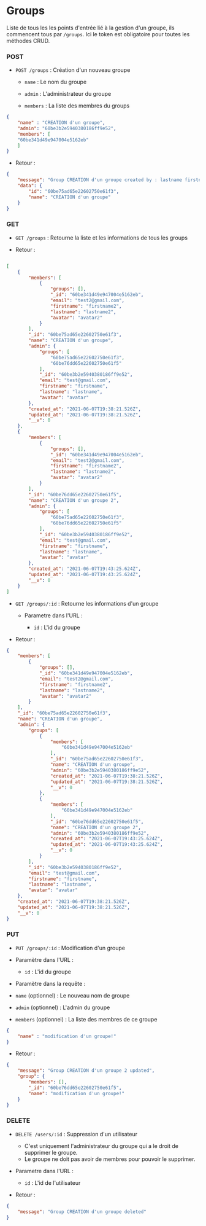 
  

  

  

# Groups


Liste de tous les les points d'entrée lié à la gestion d'un groupe, ils commencent tous par `/groups`. 
Ici le token est obligatoire pour toutes les méthodes CRUD.

  

  
  

### POST
  

-  `POST /groups` : Création  d'un nouveau groupe

  
	-  `name` : Le nom du groupe

	  

	-  `admin` : L'administrateur du groupe

	  

	-  `members` : La liste des membres du groups

	  

```json
{
	"name" : "CREATION d'un groupe",
	"admin": "60be3b2e5940380186ff9e52",
	"members": [
	"60be341d49e947004e5162eb"
	]
}
```

  

- Retour :

  

```json
{
    "message": "Group CREATION d'un groupe created by : lastname firstname",
    "data": {
        "id": "60be75ad65e22602750e61f3",
        "name": "CREATION d'un groupe"
    }
}
```


### GET

  

-  `GET /groups` : Retourne la liste et les informations de tous les groups

  

- Retour :

```json

[
    {
        "members": [
            {
                "groups": [],
                "_id": "60be341d49e947004e5162eb",
                "email": "test2@gmail.com",
                "firstname": "firstname2",
                "lastname": "lastname2",
                "avatar": "avatar2"
            }
        ],
        "_id": "60be75ad65e22602750e61f3",
        "name": "CREATION d'un groupe",
        "admin": {
            "groups": [
                "60be75ad65e22602750e61f3",
                "60be76dd65e22602750e61f5"
            ],
            "_id": "60be3b2e5940380186ff9e52",
            "email": "test@gmail.com",
            "firstname": "firstname",
            "lastname": "lastname",
            "avatar": "avatar"
        },
        "created_at": "2021-06-07T19:38:21.526Z",
        "updated_at": "2021-06-07T19:38:21.526Z",
        "__v": 0
    },
    {
        "members": [
            {
                "groups": [],
                "_id": "60be341d49e947004e5162eb",
                "email": "test2@gmail.com",
                "firstname": "firstname2",
                "lastname": "lastname2",
                "avatar": "avatar2"
            }
        ],
        "_id": "60be76dd65e22602750e61f5",
        "name": "CREATION d'un groupe 2",
        "admin": {
            "groups": [
                "60be75ad65e22602750e61f3",
                "60be76dd65e22602750e61f5"
            ],
            "_id": "60be3b2e5940380186ff9e52",
            "email": "test@gmail.com",
            "firstname": "firstname",
            "lastname": "lastname",
            "avatar": "avatar"
        },
        "created_at": "2021-06-07T19:43:25.624Z",
        "updated_at": "2021-06-07T19:43:25.624Z",
        "__v": 0
    }
]

```

  

-  `GET /groups/:id` : Retourne les informations d'un groupe

  

  

	- Parametre dans l'URL :

  

		-  `id` : L'id du groupe

  

  

- Retour :

```json
{
    "members": [
        {
            "groups": [],
            "_id": "60be341d49e947004e5162eb",
            "email": "test2@gmail.com",
            "firstname": "firstname2",
            "lastname": "lastname2",
            "avatar": "avatar2"
        }
    ],
    "_id": "60be75ad65e22602750e61f3",
    "name": "CREATION d'un groupe",
    "admin": {
        "groups": [
            {
                "members": [
                    "60be341d49e947004e5162eb"
                ],
                "_id": "60be75ad65e22602750e61f3",
                "name": "CREATION d'un groupe",
                "admin": "60be3b2e5940380186ff9e52",
                "created_at": "2021-06-07T19:38:21.526Z",
                "updated_at": "2021-06-07T19:38:21.526Z",
                "__v": 0
            },
            {
                "members": [
                    "60be341d49e947004e5162eb"
                ],
                "_id": "60be76dd65e22602750e61f5",
                "name": "CREATION d'un groupe 2",
                "admin": "60be3b2e5940380186ff9e52",
                "created_at": "2021-06-07T19:43:25.624Z",
                "updated_at": "2021-06-07T19:43:25.624Z",
                "__v": 0
            }
        ],
        "_id": "60be3b2e5940380186ff9e52",
        "email": "test@gmail.com",
        "firstname": "firstname",
        "lastname": "lastname",
        "avatar": "avatar"
    },
    "created_at": "2021-06-07T19:38:21.526Z",
    "updated_at": "2021-06-07T19:38:21.526Z",
    "__v": 0
}
```


  

### PUT

  

-  `PUT /groups/:id` : Modification d'un groupe

  

- Paramètre dans l'URL :

	-  `id` : L'id du groupe

- Paramètre dans la requête :

-  `name` (optionnel) : Le nouveau nom de groupe
-  `admin` (optionnel) : L'admin du groupe 
-  `members` (optionnel) : La liste des membres de ce groupe
```json
{
	"name" : "modification d'un groupe!"	
}
```

- Retour :

```json
{
    "message": "Group CREATION d'un groupe 2 updated",
    "group": {
        "members": [],
        "_id": "60be76dd65e22602750e61f5",
        "name": "modification d'un groupe!"
    }
}
```

  

### DELETE

  

-  `DELETE /users/:id` : Suppression d'un utilisateur
	- C'est uniquement l'administrateur du groupe qui a le droit de supprimer le groupe.
	- Le groupe ne doit pas avoir de membres pour pouvoir le supprimer.
- Parametre dans l'URL :

	-  `id` : L'id de l'utilisateur 

- Retour :
```json
{
    "message": "Group CREATION d'un groupe deleted"
}
```